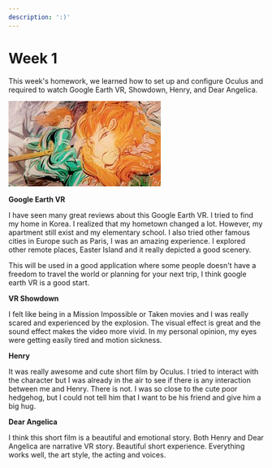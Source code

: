 ```yaml
---
description: ':)'
---
```


# Week 1

This week's homework, we learned how to set up and configure Oculus and required to watch  Google Earth VR, Showdown, Henry, and Dear Angelica.

![Dear Angelica](../.gitbook/assets/image%20%289%29.png)

**Google Earth VR**

I have seen many great reviews about this Google Earth VR. I tried to find my home in Korea. I realized that my hometown changed a lot. However, my apartment still exist and my elementary school. I also tried other famous cities in Europe such as Paris, I was an amazing experience. I explored other remote places, Easter Island and it really depicted a good scenery.

This will be used in a good application where some people doesn't have a freedom to travel the world or planning for your next trip, I think google earth VR is a good start. 

**VR Showdown**

I felt like being in a Mission Impossible or Taken movies and I was really scared and experienced  by the explosion. The visual effect is great and the sound effect makes the video more vivid. In my personal opinion, my eyes were getting easily tired and motion sickness.

**Henry**

It was really awesome and cute short film by Oculus. I tried to interact with the character but I was already  in the air to see if there is any interaction between me and Henry. There is not. I was so close to the cute poor hedgehog, but I could not tell him that I want to be his friend and give him a big hug.

**Dear Angelica**

I think this short film is a beautiful and emotional story. Both Henry and Dear Angelica are narrative VR story. Beautiful short experience. Everything works well, the art style, the acting and voices.

